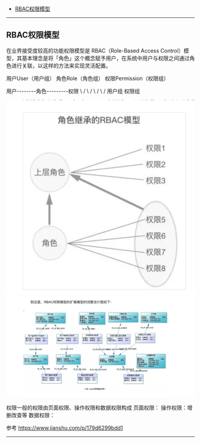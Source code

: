 - [RBAC权限模型](#RBAC权限模型)




---------------------------------------------------------------------------------------------------------------------

## RBAC权限模型



在业界接受度较高的功能权限模型是 RBAC（Role-Based Access Control）模型，其基本理念是将「角色」这个概念赋予用户，在系统中用户与权限之间通过角色进行关联，以这样的方法来实现灵活配置。


用户User（用户组）
角色Role（角色组）
权限Permission（权限组）




用户--------角色---------权限
  \        /   \        /
   \      /     \      /
    用户组        权限组

![角色继承的RBAC模型](../../../Books/images/role-RBAC.png "ReferencePicture")
![RBAC权限模型的扩展模型的完整设计图](../../../Books/images/all-RBAC.png "ReferencePicture")


权限一般的权限由页面权限、操作权限和数据权限构成
页面权限：
操作权限：增删改查等
数据权限：




参考
https://www.jianshu.com/p/179d6299bdd1



---------------------------------------------------------------------------------------------------------------------


